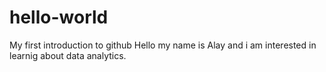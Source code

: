 # hello-world
My first introduction to github
Hello my name is Alay and i am interested in learnig about data analytics.
